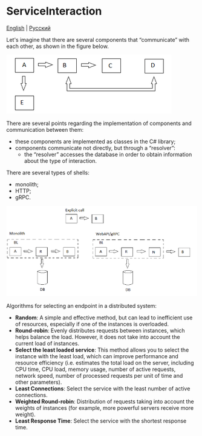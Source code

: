 # ServiceInteraction

[English](README.md) | [Русский](README.ru.md)

Let's imagine that there are several components that “communicate” with each other, as shown in the figure below.

![ServiceInteraction](../../docs/img/examples/ServiceInteraction.png)

There are several points regarding the implementation of components and communication between them:
- these components are implemented as classes in the C# library;
- components communicate not directly, but through a “resolver”:
     - the “resolver” accesses the database in order to obtain information about the type of interaction.

There are several types of shells:
- monolith;
- HTTP;
- gRPC.

![ExplicitImplicitCall](../../docs/img/examples/ExplicitImplicitCall.png)

Algorithms for selecting an endpoint in a distributed system:
- **Random**: A simple and effective method, but can lead to inefficient use of resources, especially if one of the instances is overloaded.
- **Round-robin**: Evenly distributes requests between instances, which helps balance the load. However, it does not take into account the current load of instances.
- **Select the least loaded service**: This method allows you to select the instance with the least load, which can improve performance and resource efficiency (i.e. estimates the total load on the server, including CPU time, CPU load, memory usage, number of active requests, network speed, number of processed requests per unit of time and other parameters).
- **Least Connections**: Select the service with the least number of active connections.
- **Weighted Round-robin**: Distribution of requests taking into account the weights of instances (for example, more powerful servers receive more weight).
- **Least Response Time**: Select the service with the shortest response time.
